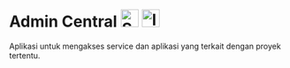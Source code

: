 # Admin Central <img height="32" src="https://avatars.githubusercontent.com/u/317776?s=48&v=4" alt="Spring"> <img height="32" src="https://raw.githubusercontent.com/ideahut-apps-team/ideahut-springboot-docs/main/docs/images/logo.png" alt="Ideahut">

Aplikasi untuk mengakses service dan aplikasi yang terkait dengan proyek tertentu.

